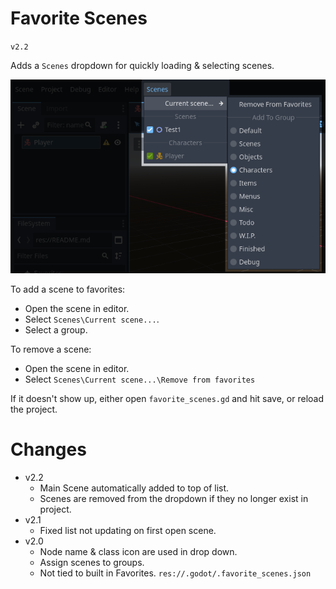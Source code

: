 # Favorite Scenes
`v2.2`

Adds a `Scenes` dropdown for quickly loading & selecting scenes.

![](readme/preview.png)

To add a scene to favorites:

- Open the scene in editor.
- Select `Scenes\Current scene...`.
- Select a group.

To remove a scene:

- Open the scene in editor.
- Select `Scenes\Current scene...\Remove from favorites`

If it doesn't show up, either open `favorite_scenes.gd` and hit save, or reload the project.

# Changes
- v2.2
	- Main Scene automatically added to top of list.
	- Scenes are removed from the dropdown if they no longer exist in project.
- v2.1
	- Fixed list not updating on first open scene.
- v2.0
	- Node name & class icon are used in drop down.
	- Assign scenes to groups.
	- Not tied to built in Favorites. `res://.godot/.favorite_scenes.json`
